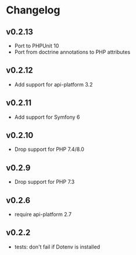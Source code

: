 # Changelog

## v0.2.13

* Port to PHPUnit 10
* Port from doctrine annotations to PHP attributes

## v0.2.12

* Add support for api-platform 3.2

## v0.2.11

* Add support for Symfony 6

## v0.2.10

* Drop support for PHP 7.4/8.0

## v0.2.9

* Drop support for PHP 7.3

## v0.2.6

* require api-platform 2.7

## v0.2.2

* tests: don't fail if Dotenv is installed
